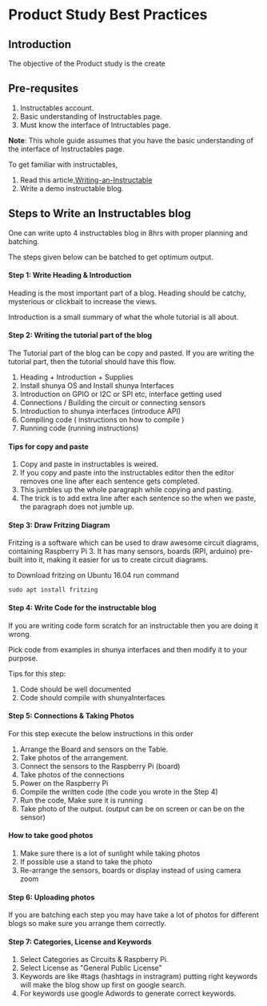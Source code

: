 # Product Study Best Practices  

## Introduction 
The objective of the Product study is the create 

## Pre-requsites 
1. Instructables account.
2. Basic understanding of Instructables page.
3. Must know the interface of Intructables page. 

**Note**: This whole guide assumes that you have the basic understanding of the interface of Instructables page.

To get familiar with instructables, 
1. Read this article,[Writing-an-Instructable](https://www.instructables.com/id/Writing-an-Instructable/)
2. Write a demo instructable blog.

## Steps to Write an Instructables blog

One can write upto 4 instructables blog in 8hrs with proper planning and batching. 

The steps given below can be batched to get optimum output.

#### Step 1: Write Heading & Introduction
Heading is the most important part of a blog.
Heading should be catchy, mysterious or clickbait to increase the views.

Introduction is a small summary of what the whole tutorial is all about.

#### Step 2: Writing the tutorial part of the blog
The Tutorial part of the blog can be copy and pasted. If you are writing the tutorial part, then the tutorial should have this flow.

1. Heading + Introduction + Supplies
2. Install shunya OS and Install shunya Interfaces
3. Introduction on GPIO or I2C or SPI etc, interface getting used
4. Connections / Building the circuit or connecting sensors
5. Introduction to shunya interfaces (introduce API)
6. Compiling code ( instructions on how to compile )
7. Running code (running instructions)

#### Tips for copy and paste
1. Copy and paste in instructables is weired.
2. If you copy and paste into the instructables editor then the editor removes one line after each sentence gets completed. 
3. This jumbles up the whole paragraph while copying and pasting.
4. The trick is to add extra line after each sentence so the when we paste, the paragraph does not jumble up.  

#### Step 3: Draw Fritzing Diagram
Fritzing is a software which can be used to draw awesome circuit diagrams, containing Raspberry Pi 3. It has many sensors, boards (RPI, arduino) pre-built into it, making it easier for us to create circuit diagrams.

to Download fritzing on Ubuntu 16.04 run command
```
sudo apt install fritzing
``` 

#### Step 4: Write Code for the instructable blog
If you are writing code form scratch for an instructable then you are doing it wrong. 

Pick code from examples in shunya interfaces and then modify it to your purpose.

Tips for this step:
1. Code should be well documented 
2. Code should compile with shunyaInterfaces 

#### Step 5: Connections & Taking Photos
For this step execute the below instructions in this order
1. Arrange the Board and sensors on the Table. 
2. Take photos of the arrangement.
3. Connect the sensors to the Raspberry Pi (board)
4. Take photos of the connections
5. Power on the Raspberry Pi 
6. Compile the written code (the code you wrote in the Step 4)
7. Run the code, Make sure it is running
8. Take photo of the output. (output can be on screen or can be on the sensor)

#### How to take good photos
1. Make sure there is a lot of sunlight while taking photos
2. If possible use a stand to take the photo
3. Re-arrange the sensors, boards or display instead of using camera zoom 


#### Step 6: Uploading photos
If you are batching each step you may have take a lot of photos for different blogs so make sure you arrange them correctly.

#### Step 7: Categories, License and Keywords
1. Select Categories as Circuits & Raspberry Pi.  
2. Select License as "General Public License"
3. Keywords are like #tags (hashtags in instragram) putting right keywords will make the blog show up first on google search. 
4. For keywords use google Adwords to generate correct keywords.



